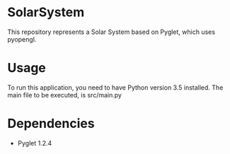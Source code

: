 # SolarSystem
This repository represents a Solar System based on Pyglet, which uses pyopengl.

# Usage
To run this application, you need to have Python version 3.5 installed. The main file to be executed, is src/main.py

# Dependencies
 - Pyglet 1.2.4
